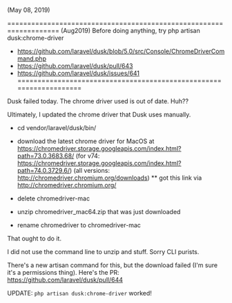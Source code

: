 (May 08, 2019)

===================================================================
(Aug2019) Before doing anything, try php artisan dusk:chrome-driver
* https://github.com/laravel/dusk/blob/5.0/src/Console/ChromeDriverCommand.php
* https://github.com/laravel/dusk/pull/643
* https://github.com/laravel/dusk/issues/641
===================================================================

Dusk failed today. The chrome driver used is out of date. Huh??

Ultimately, I updated the chrome driver that Dusk uses manually.

* cd vendor/laravel/dusk/bin/

* download the latest chrome driver for MacOS at 
  https://chromedriver.storage.googleapis.com/index.html?path=73.0.3683.68/
  (for v74: https://chromedriver.storage.googleapis.com/index.html?path=74.0.3729.6/)
  (all versions: http://chromedriver.chromium.org/downloads)
  ** got this link via http://chromedriver.chromium.org/
  
* delete chromedriver-mac

* unzip chromedriver_mac64.zip that was just downloaded

* rename chromedriver to chromedriver-mac

That ought to do it. 

I did not use the command line to unzip and stuff. Sorry CLI purists.

There's a new artisan command for this, but the download failed (I'm sure it's a permissions thing). 
Here's the PR: https://github.com/laravel/dusk/pull/644

UPDATE: ```php artisan dusk:chrome-driver``` worked!  
